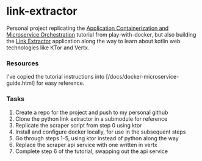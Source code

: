 # link-extractor

Personal project replicating the [Application Containerization and Microservice Orchestration](https://training.play-with-docker.com/microservice-orchestration) tutorial from play-with-docker, but also building the [Link Extractor](https://github.com/ibnesayeed/linkextractor) application along the way to learn about kotlin web technologies like KTor and Vertx.

### Resources

I've copied the tutorial instructions into [/docs/docker-microservice-guide.html] for easy reference.

### Tasks

1. Create a repo for the project and push to my personal github
2. Clone the python link extractor in a submodule for reference
3. Replicate the scraper script from step 0 using ktor
4. Install and configure docker locally, for use in the subsequent steps
5. Go through steps 1-5, using ktor instead of python along the way
6. Replace the scraper api service with one written in vertx
7. Complete step 6 of the tutorial, swapping out the api service